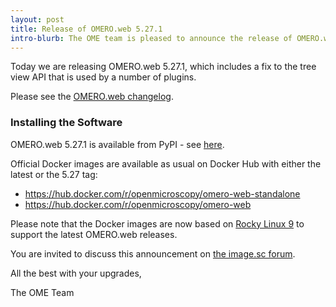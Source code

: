 ```yaml
---
layout: post
title: Release of OMERO.web 5.27.1
intro-blurb: The OME team is pleased to announce the release of OMERO.web 5.27.1
---
```


Today we are releasing OMERO.web 5.27.1, which includes a fix to the tree view
API that is used by a number of plugins.

Please see the [OMERO.web changelog](https://github.com/ome/omero-web/blob/v5.27.1/CHANGELOG.md).


### Installing the Software

OMERO.web 5.27.1 is available from PyPI - see 
[here](https://pypi.org/project/omero-web/5.27.1/).

Official Docker images are available as usual on Docker Hub with either
the latest or the 5.27 tag:

* <https://hub.docker.com/r/openmicroscopy/omero-web-standalone>
* <https://hub.docker.com/r/openmicroscopy/omero-web>

Please note that the Docker images are now based on [Rocky Linux 9](https://rockylinux.org/) to
support the latest OMERO.web releases.

You are invited to discuss this announcement on
[the image.sc forum](https://forum.image.sc/tags/c/data-management/29/omero).

All the best with your upgrades,

The OME Team
